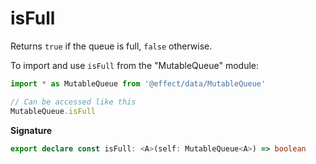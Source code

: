 # isFull

Returns `true` if the queue is full, `false` otherwise.

To import and use `isFull` from the "MutableQueue" module:

```ts
import * as MutableQueue from '@effect/data/MutableQueue'

// Can be accessed like this
MutableQueue.isFull
```

**Signature**

```ts
export declare const isFull: <A>(self: MutableQueue<A>) => boolean
```
